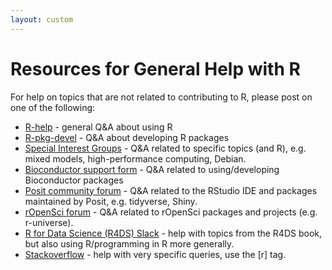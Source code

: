 ```yaml
---
layout: custom
---
```


# Resources for General Help with R

For help on topics that are not related to contributing to R, please post on one of the following:

 * [R-help](https://stat.ethz.ch/mailman/listinfo/r-help) - general Q&A about using R
 * [R-pkg-devel](https://stat.ethz.ch/mailman/listinfo/r-help) - Q&A about developing R packages
 * [Special Interest Groups](https://www.r-project.org/mail.html#special-interest-groups) - Q&A related to specific topics (and R), e.g. mixed models, high-performance computing, Debian.
 * [Bioconductor support form](https://support.bioconductor.org/) - Q&A related to using/developing Bioconductor packages
 * [Posit community forum](https://community.rstudio.com/categories) - Q&A related to the RStudio IDE and packages maintained by Posit, e.g. tidyverse, Shiny.
 * [rOpenSci forum](https://discuss.ropensci.org/) - Q&A related to rOpenSci packages and projects (e.g. r-universe).
 * [R for Data Science (R4DS) Slack](https://www.rfordatasci.com/) - help with topics from the R4DS book, but also using R/programming in R more generally.
 * [Stackoverflow](https://stackoverflow.com/) - help with very specific queries, use the [r] tag.

<!--
 * [R-Ladies community Slack] - general help with R on #r-help channel, Slack group is for women and gender minorities only
-->
